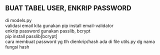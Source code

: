 ## BUAT TABEL USER, ENKRIP PASSWORD
di models.py
<br> validasi email kita gunakan pip install email-validator <br>
enkrip password gunakan passlib, bcrypt<br>
pip install passlib[bcrypt]
<br> cara membuat password yg tlh dienkrip/hash ada di file utils.py dg nama fungsi hash
